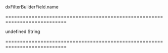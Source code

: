 <!--id-->dxFilterBuilderField.name<!--/id-->
===========================================================================
<!--default-->undefined<!--/default-->
<!--type-->String<!--/type-->
===========================================================================

<!--shortDescription-->

<!--/shortDescription-->

<!--fullDescription-->

<!--/fullDescription-->